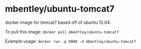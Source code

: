 mbentley/ubuntu-tomcat7
==================

docker image for tomcat7
based off of ubuntu:12.04

To pull this image:
`docker pull mbentley/ubuntu-tomcat7`

Example usage:
`docker run -p 8080 -d mbentley/ubuntu-tomcat7`
